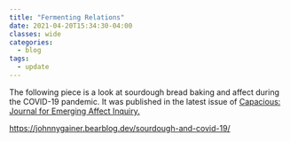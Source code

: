 ```yaml
---
title: "Fermenting Relations"
date: 2021-04-20T15:34:30-04:00
classes: wide
categories:
  - blog
tags:
  - update
---
```


The following piece is a look at sourdough bread baking and affect during the COVID-19 pandemic. It was published in the latest issue of 
<a href="http://capaciousjournal.com/issue/vol-2-nos-1-2-articles/capacious-editors-preface-care-is-a-defiant-act.pdf" target="_blank">Capacious: Journal for Emerging Affect Inquiry.</a>

https://johnnygainer.bearblog.dev/sourdough-and-covid-19/


